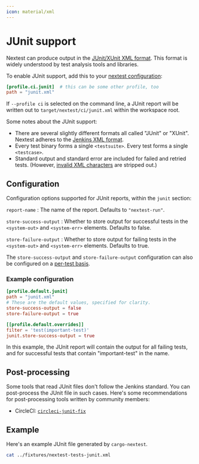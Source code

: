 ```yaml
---
icon: material/xml
---
```


# JUnit support

Nextest can produce output in the [JUnit/XUnit XML format](https://llg.cubic.org/docs/junit/). This format is widely understood by test analysis tools and libraries.

To enable JUnit support, add this to your [nextest configuration](../configuration/index.md):

```toml title="Basic JUnit configuration in <code>.config/nextest.toml</code>
[profile.ci.junit]  # this can be some other profile, too
path = "junit.xml"
```

If `--profile ci` is selected on the command line, a JUnit report will be written out to `target/nextest/ci/junit.xml` within the workspace root.

Some notes about the JUnit support:

- There are several slightly different formats all called "JUnit" or "XUnit". Nextest adheres to the [Jenkins XML format](https://llg.cubic.org/docs/junit/).
- Every test binary forms a single `<testsuite>`. Every test forms a single `<testcase>`.
- Standard output and standard error are included for failed and retried tests. (However, [invalid XML characters](https://en.wikipedia.org/wiki/Valid_characters_in_XML) are stripped out.)

## Configuration

Configuration options supported for JUnit reports, within the `junit` section:

`report-name`
: The name of the report. Defaults to `"nextest-run"`.

`store-success-output`
: Whether to store output for successful tests in the `<system-out>` and `<system-err>` elements. Defaults to false.

`store-failure-output`
: Whether to store output for failing tests in the `<system-out>` and `<system-err>` elements. Defaults to true.

The `store-success-output` and `store-failure-output` configuration can also be configured on a [per-test basis](../configuration/per-test-overrides.md).

### Example configuration

```toml title="Per-test JUnit settings"
[profile.default.junit]
path = "junit.xml"
# These are the default values, specified for clarity.
store-success-output = false
store-failure-output = true

[[profile.default.overrides]]
filter = 'test(important-test)'
junit.store-success-output = true
```

In this example, the JUnit report will contain the output for all failing tests, and for successful tests that contain "important-test" in the name.

## Post-processing

Some tools that read JUnit files don't follow the Jenkins standard. You can post-process the JUnit file in such cases. Here's some recommendations for post-processing tools written by community members:

- CircleCI: [`circleci-junit-fix`](https://github.com/conradludgate/circleci-junit-fix)

## Example

Here's an example JUnit file generated by `cargo-nextest`.

```bash exec="true" result="xml"
cat ../fixtures/nextest-tests-junit.xml
```
